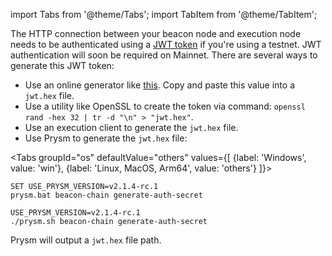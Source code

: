 import Tabs from '@theme/Tabs';
import TabItem from '@theme/TabItem';

The HTTP connection between your beacon node and execution node needs to be authenticated using a [JWT token](https://jwt.io/) if you're using a testnet. JWT authentication will soon be required on Mainnet. There are several ways to generate this JWT token:

 - Use an online generator like [this](https://seanwasere.com/generate-random-hex/). Copy and paste this value into a `jwt.hex` file.
 - Use a utility like OpenSSL to create the token via command: `openssl rand -hex 32 | tr -d "\n" > "jwt.hex"`.
 - Use an execution client to generate the `jwt.hex` file.
 - Use Prysm to generate the `jwt.hex` file:

<Tabs groupId="os" defaultValue="others" values={[
    {label: 'Windows', value: 'win'},
    {label: 'Linux, MacOS, Arm64', value: 'others'}
]}>
  <TabItem value="win">

```
SET USE_PRYSM_VERSION=v2.1.4-rc.1
prysm.bat beacon-chain generate-auth-secret
```
  
  </TabItem>
  <TabItem value="others">

```
USE_PRYSM_VERSION=v2.1.4-rc.1
./prysm.sh beacon-chain generate-auth-secret
```

  </TabItem>
</Tabs>

Prysm will output a `jwt.hex` file path.